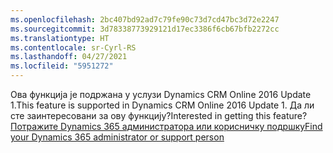```yaml
---
ms.openlocfilehash: 2bc407bd92ad7c79fe90c73d7cd47bc3d72e2247
ms.sourcegitcommit: 3d78338773929121d17ec3386f6cb67bfb2272cc
ms.translationtype: HT
ms.contentlocale: sr-Cyrl-RS
ms.lasthandoff: 04/27/2021
ms.locfileid: "5951272"
---
```

<span data-ttu-id="c4ca4-101">Ова функција је подржана у услузи Dynamics CRM Online 2016 Update 1.</span><span class="sxs-lookup"><span data-stu-id="c4ca4-101">This feature is supported in Dynamics CRM Online 2016 Update 1.</span></span> <span data-ttu-id="c4ca4-102">Да ли сте заинтересовани за ову функцију?</span><span class="sxs-lookup"><span data-stu-id="c4ca4-102">Interested in getting this feature?</span></span> [<span data-ttu-id="c4ca4-103">Потражите Dynamics 365 администратора или корисничку подршку</span><span class="sxs-lookup"><span data-stu-id="c4ca4-103">Find your Dynamics 365 administrator or support person</span></span>](/dynamics365/customerengagement/on-premises/basics/find-administrator-support)